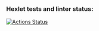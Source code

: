 ### Hexlet tests and linter status:
[![Actions Status](https://github.com/iJoise/frontend-project-lvl1/workflows/hexlet-check/badge.svg)](https://github.com/iJoise/frontend-project-lvl1/actions)